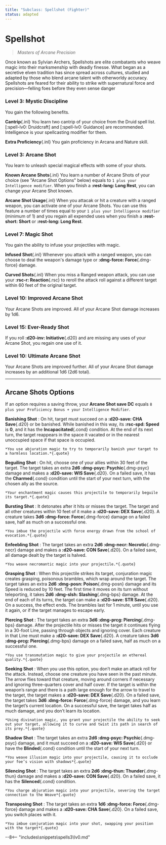 ```yaml
---
title: "Subclass: Spellshot (Fighter)"
status: adapted
---
```


<p style="display:none">
Masters of Arcane Precision
</p>

# Spellshot

> *Masters of Arcane Precision*

Once known as Sylvian Archers, Spellshots are elite combatants who weave magic into their marksmenship with deadly finesse. What began as a secretive elven tradition has since spread across cultures, studied and adapted by those who blend arcane talent with otherworldy accuracy. Spellshots are feared for their ability to strike with supernatural force and precision—felling foes before they even sense danger

### Level 3: Mystic Discipline

You gain the following benefits.

**Cantrip**{.inl} You learn two cantrip of your choice from the Druid spell list. [:spell-lv0: Druidcraft] and [:spell-lv0: Guidance] are recommended. Intelligence is your spellcasting modifier for them.

**Extra Proficiency**{.inl} You gain proficiency in Arcana and Nature skill.

### Level 3: Arcane Shot

You learn to unleash special magical effects with some of your shots. 

**Known Arcane Shots**{.inl} You learn a number of Arcane Shots of your choice (see "Arcane Shot Options" below) equals to `1 plus your Intelligence modifier`. When you finish a **:rest-long: Long Rest**, you can change your Arcane Shot known.

**Arcane Shot Usage**{.inl} When you attacak or hit a creature with a ranged weapon, you can activate one of your Arcane Shots. You can use this feature a number of times equal to your `1 plus your Intelligence modifier` (minimum of 1) and you regain all expended uses when you finish a **:rest-short: Short** or **:rest-long: Long Rest**.

### Level 7: Magic Shot

You gain the ability to infuse your projectiles with magic. 

**Infused Shot**{.inl} Whenever you attack with a ranged weapon, you can choose to deal the weapon's damage type or **:dmg-force: Force**{.dmg-force} damage.

**Curved Shots**{.inl} When you miss a Ranged weapon attack, you can use your **:rsc-r: Reaction**{.rsc} to reroll the attack roll against a different target within 60 feet of the original target.

### Level 10: Improved Arcane Shot

Your Arcane Shots are improved. All of your Arcane Shot damage increases by 1d6.

### Level 15: Ever-Ready Shot

If you roll **:d20-inv: Initiative**{.d20} and are missing any uses of your Arcane Shot, you regain one use of it.

### Level 10: Ultimate Arcane Shot

Your Arcane Shots are improved further. All of your Arcane Shot damage increases by an additional 1d6 (2d6 total).

---

## Arcane Shots Options

If an option requires a saving throw, your **Arcane Shot save DC** equals `8 plus your Proficiency Bonus + your Intelligence Modifier`.

**Banishing Shot**
:   On hit, target must succeed on a **:d20-save: CHA Save**{.d20} or be banished. While banished in this way, its **:rsc-spd: Speed** is **0**, and it has the **Incapacitated**{.cond} condition. At the end of its next turn, the target reappears in the space it vacated or in the nearest unoccupied space if that space is occupied.

    *You use abjuration magic to try to temporarily banish your target to a harmless location.*{.quote}

**Beguiling Shot**
:   On hit, choose one of your allies within 30 feet of the target. The target takes an extra **2d6 :dmg-psyc: Psychic**{.dmg-psyc} damage and makes a **:d20-save: WIS Save**{.d20}. On a failed save, it has the **Charmed**{.cond} condition until the start of your next turn, with the chosen ally as the source.

    *Your enchantment magic causes this projectile to temporarily beguile its target.*{.quote}

**Bursting Shot**
:   It detonates after it hits or misses the target. The target and all other creatures within 10 feet of it make a **:d20-save: DEX Save**{.d20}. A creature takes **3d6 :dmg-force: Force**{.dmg-force} damage on a failed save, half as much on a successful one.

    *You imbue the projectile with force energy drawn from the school of evocation.*{.quote}

**Enfeebling Shot**
:   The target takes an extra **2d6 :dmg-necr: Necrotic**{.dmg-necr} damage and makes a **:d20-save: CON Save**{.d20}. On a failed save, all damage dealt by the target is halved.

    *You weave necromantic magic into your projectile.*{.quote}

**Grasping Shot**
:   When this projectile strikes its target, conjuration magic creates grasping, poisonous brambles, which wrap around the target. The target takes an extra **2d6 :dmg-posn: Poison**{.dmg-posn} damage and its Speed is reduced by 10 feet. The first time it moves on its turn without teleporting, it takes **2d6 :dmg-slsh: Slashing**{.dmg-bps} damage. At the end of each of its turns, the target can make a **:d20-save: STR Save**{.d20}. On a success, the effect ends. The brambles last for 1 minute, until you use it again, or if the target manages to escape early.

**Piercing Shot**
:   The target takes an extra **3d6 :dmg-prcg: Piercing**{.dmg-bps} damage. After the projectile hits or misses the target it continues flying in a 30-foot Line, passing through objects and ignoring cover. Each creature in that Line must make a **:d20-save: DEX Save**{.d20}. A creature takes **3d6 :dmg-prcg: Piercing**{.dmg-bps} damage on a failed save, half as much on a successful one.

    *You use transmutation magic to give your projectile an ethereal quality.*{.quote}

**Seeking Shot**
:   When you use this option, you don’t make an attack roll for the attack. Instead, choose one creature you have seen in the past minute. The arrow flies toward that creature, moving around corners if necessary and ignoring three-quarters cover and half cover. If the target is within the weapon’s range and there is a path large enough for the arrow to travel to the target, the target makes a **:d20-save: DEX Save**{.d20}. On a failed save, the target takes **3d6 :dmg-force: Force**{.dmg-force} damage, and you learn the target’s current location. On a successful save, the target takes half as much damage, and you don’t learn its location.

    *Using divination magic, you grant your projectile the ability to seek out your target, allowing it to curve and twist its path in search of its prey.*{.quote}

**Shadow Shot**
:   The target takes an extra **2d6 :dmg-psyc: Psychic**{.dmg-psyc} damage, and it must succeed on a **:d20-save: WIS Save**{.d20} or have the **Blinded**{.cond} condition until the start of your next turn.

    *You weave illusion magic into your projectile, causing it to occlude your foe’s vision with shadows*{.quote}

**Silencing Shot**
:   The target takes an extra **2d6 :dmg-thun: Thunder**{.dmg-thun} damage and makes a **:d20-save: CON Save**{.d20}. On a failed save, it has the **Silenced**{.cond} condition.

    *You charge abjuration magic into your projectile, severing the target connection to the Weave*{.quote}

**Transposing Shot**
:   The target takes an extra **1d6 :dmg-force: Force**{.dmg-force} damage and makes a **:d20-save: CHA Save**{.d20}. On a failed save, you switch places with it.

    *You imbue conjuration magic into your shot, swapping your position with the target*{.quote}

--8<-- "includes\snippets\spells3\lv0.md"